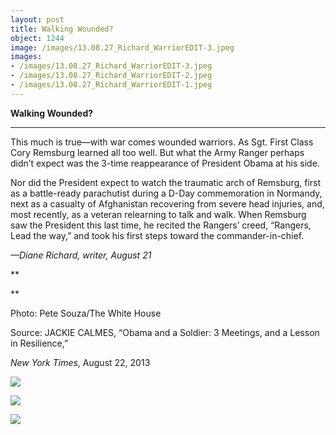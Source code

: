 ```yaml
---
layout: post
title: Walking Wounded?
object: 1244
image: /images/13.08.27_Richard_WarriorEDIT-3.jpeg
images:
- /images/13.08.27_Richard_WarriorEDIT-3.jpeg
- /images/13.08.27_Richard_WarriorEDIT-2.jpeg
- /images/13.08.27_Richard_WarriorEDIT-1.jpeg
---
```

**Walking Wounded?**

****

This much is true—with war comes wounded warriors. As Sgt. First Class Cory Remsburg learned all too well. But what the Army Ranger perhaps didn’t expect was the 3-time reappearance of President Obama at his side.

Nor did the President expect to watch the traumatic arch of Remsburg, first as a battle-ready parachutist during a D-Day commemoration in Normandy, next as a casualty of Afghanistan recovering from severe head injuries, and, most recently, as a veteran relearning to talk and walk. When Remsburg saw the President this last time, he recited the Rangers’ creed, “Rangers, Lead the way,” and took his first steps toward the commander-in-chief.

*—Diane Richard, writer, August 21*

**

**

Photo: Pete Souza/The White House

Source: JACKIE CALMES, “Obama and a Soldier: 3 Meetings, and a Lesson in Resilience,” 

*New York Times*, August 22, 2013 

![]({{siteurl.base}}/images/13.08.27_Richard_WarriorEDIT-3.jpeg)

![]({{siteurl.base}}/images/13.08.27_Richard_WarriorEDIT-2.jpeg)

![]({{siteurl.base}}/images/13.08.27_Richard_WarriorEDIT-1.jpeg)
